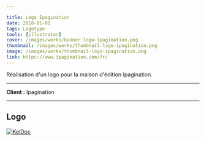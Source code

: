 ```yaml
---

title: Logo Ipagination
date: 2018-01-01
tags: Logotype
tools: [illustrator]
cover: /images/works/banner-logo-ipagination.png
thumbnail: /images/works/thumbnail-logo-ipagination.png
image: /images/works/thumbnail-logo-ipagination.png
link: https://www.ipagination.com/fr/
---
```


Réalisation d'un logo pour la maison d'édition Ipagination.

---

**Client :** Ipagination

---

## Logo

[![KelDoc](/images/works/thumbnail-logo-ipagination.png)](/images/works/thumbnail-logo-ipagination.png)
